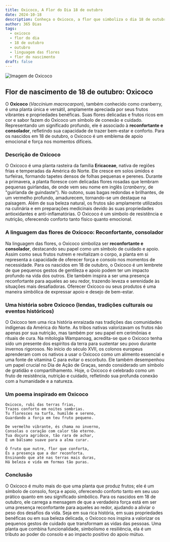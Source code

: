 ```yaml
---
title: Oxicoco, A Flor do Dia 18 de outubro
date: 2024-10-18
description: Conheça o Oxicoco, a flor que simboliza o dia 18 de outubro e seu significado 'Reconfortante, consolador'. Explore a beleza e o simbolismo desta flor encantadora.
author: 365 Dias
tags:
  - oxicoco
  - flor do dia
  - 18 de outubro
  - outubro
  - linguagem das flores
  - flor do nascimento
draft: false
---
```


![Imagem de Oxicoco](https://cdn.pixabay.com/photo/2019/12/13/05/42/cranberry-4692230_960_720.jpg#center)


## Flor de nascimento de 18 de outubro: Oxicoco

O **Oxicoco** (_Vaccinium macrocarpon_), também conhecido como cranberry, é uma planta única e versátil, amplamente apreciada por seus frutos vibrantes e propriedades benéficas. Suas flores delicadas e frutos ricos em cor e sabor fazem do Oxicoco um símbolo de conexão e cuidado. Representando um significado profundo, ele é associado à **reconfortante e consolador**, refletindo sua capacidade de trazer bem-estar e conforto. Para os nascidos em 18 de outubro, o Oxicoco é um emblema de apoio emocional e força nos momentos difíceis.

### Descrição de Oxicoco

O Oxicoco é uma planta rasteira da família **Ericaceae**, nativa de regiões frias e temperadas da América do Norte. Ele cresce em solos úmidos e turfeiras, formando tapetes densos de folhas pequenas e perenes. Durante a primavera, a planta floresce com delicadas flores rosadas que lembram pequenas guirlandas, de onde vem seu nome em inglês (_cranberry_, de "guirlanda de guindaste"). No outono, suas bagas redondas e brilhantes, de um vermelho profundo, amadurecem, tornando-se um destaque na paisagem. Além de sua beleza natural, os frutos são amplamente utilizados na culinária e em preparações medicinais devido às suas propriedades antioxidantes e anti-inflamatórias. O Oxicoco é um símbolo de resistência e nutrição, oferecendo conforto tanto físico quanto emocional.

### A linguagem das flores de Oxicoco: Reconfortante, consolador

Na linguagem das flores, o Oxicoco simboliza ser **reconfortante e consolador**, destacando seu papel como um símbolo de cuidado e apoio. Assim como seus frutos nutrem e revitalizam o corpo, a planta em si representa a capacidade de oferecer força e consolo nos momentos de necessidade. Para os nascidos em 18 de outubro, o Oxicoco é um lembrete de que pequenos gestos de gentileza e apoio podem ter um impacto profundo na vida dos outros. Ele também inspira a ser uma presença reconfortante para aqueles ao seu redor, trazendo leveza e serenidade às situações mais desafiadoras. Oferecer Oxicoco ou seus produtos é uma maneira simbólica de expressar apoio e desejo de bem-estar.

### Uma história sobre Oxicoco (lendas, tradições culturais ou eventos históricos)

O Oxicoco tem uma rica história enraizada nas tradições das comunidades indígenas da América do Norte. As tribos nativas valorizavam os frutos não apenas por sua nutrição, mas também por seu papel em cerimônias e rituais de cura. Na mitologia Wampanoag, acredita-se que o Oxicoco tenha sido um presente dos espíritos da terra para sustentar seu povo durante invernos rigorosos. No início do século XVII, os colonos europeus aprenderam com os nativos a usar o Oxicoco como um alimento essencial e uma fonte de vitamina C para evitar o escorbuto. Ele também desempenhou um papel crucial no Dia de Ação de Graças, sendo considerado um símbolo de gratidão e compartilhamento. Hoje, o Oxicoco é celebrado como um fruto de resistência, nutrição e cuidado, refletindo sua profunda conexão com a humanidade e a natureza.

### Um poema inspirado em Oxicoco

```
Oxicoco, rubi das terras frias,  
Trazes conforto em noites sombrias.  
Tu floresces na turfa, humilde e sereno,  
Guardando a força em teu fruto pequeno.  

De vermelho vibrante, és chama no inverno,  
Consolas o coração com calor tão eterno.  
Tua doçura agridoce, tão rara de achar,  
É um bálsamo suave para a alma curar.  

Ó fruto que nutre, flor que conforta,  
És a presença que a dor reconforta.  
Ensinando que até nas terras mais duras,  
Há beleza e vida em formas tão puras.  
```

### Conclusão

O Oxicoco é muito mais do que uma planta que produz frutos; ele é um símbolo de consolo, força e apoio, oferecendo conforto tanto em seu uso prático quanto em seu significado simbólico. Para os nascidos em 18 de outubro, ele carrega a mensagem de que a verdadeira força está em ser uma presença reconfortante para aqueles ao redor, ajudando a aliviar o peso dos desafios da vida. Seja em sua rica história, em suas propriedades benéficas ou em sua beleza delicada, o Oxicoco nos inspira a valorizar os pequenos gestos de cuidado que transformam as vidas das pessoas. Uma planta que combina funcionalidade, simbolismo e resiliência, ela é um tributo ao poder do consolo e ao impacto positivo do apoio mútuo.